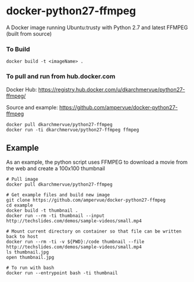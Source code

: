 # docker-python27-ffmpeg

A Docker image running Ubuntu:trusty with Python 2.7 and latest FFMPEG (built from source)

### To Build

~~~~
docker build -t <imageName> .
~~~~

### To pull and run from hub.docker.com

Docker Hub: https://registry.hub.docker.com/u/dkarchmervue/python27-ffmpeg/

Source and example: https://github.com/ampervue/docker-python27-ffmpeg

~~~~
docker pull dkarchmervue/python27-ffmpeg
docker run -ti dkarchmervue/python27-ffmpeg ffmpeg
~~~~

## Example

As an example, the python script uses FFMPEG to download a movie from the web and create a 100x100 thumbnail

~~~~
# Pull image
docker pull dkarchmervue/python27-ffmpeg

# Get example files and build new image
git clone https://github.com/ampervue/docker-python27-ffmpeg
cd example
docker build -t thumbnail .
docker run --rm -ti thumbnail --input http://techslides.com/demos/sample-videos/small.mp4

# Mount current directory on container so that file can be written back to host
docker run --rm -ti -v ${PWD}:/code thumbnail --file http://techslides.com/demos/sample-videos/small.mp4
ls thumbnail.jpg
open thumbnail.jpg

# To run with bash
docker run --entrypoint bash -ti thumbnail
~~~~